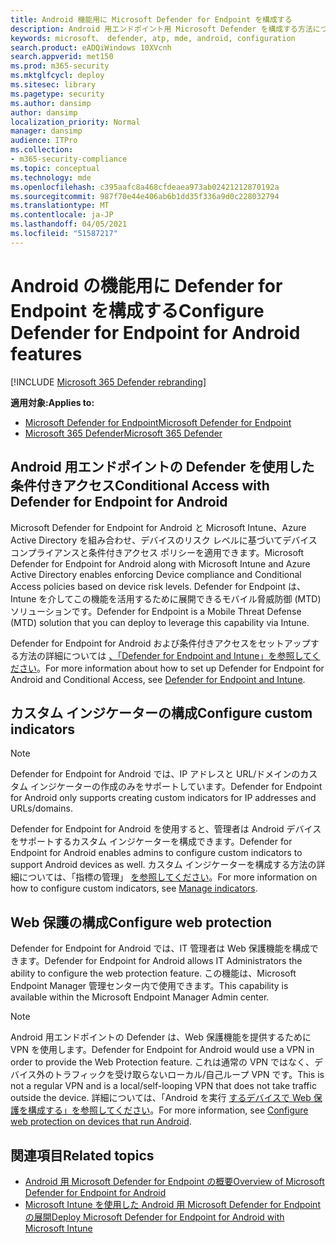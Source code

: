 ```yaml
---
title: Android 機能用に Microsoft Defender for Endpoint を構成する
description: Android 用エンドポイント用 Microsoft Defender を構成する方法について説明します。
keywords: microsoft、 defender, atp, mde, android, configuration
search.product: eADQiWindows 10XVcnh
search.appverid: met150
ms.prod: m365-security
ms.mktglfcycl: deploy
ms.sitesec: library
ms.pagetype: security
ms.author: dansimp
author: dansimp
localization_priority: Normal
manager: dansimp
audience: ITPro
ms.collection:
- m365-security-compliance
ms.topic: conceptual
ms.technology: mde
ms.openlocfilehash: c395aafc8a468cfdeaea973ab02421212870192a
ms.sourcegitcommit: 987f70e44e406ab6b1dd35f336a9d0c228032794
ms.translationtype: MT
ms.contentlocale: ja-JP
ms.lasthandoff: 04/05/2021
ms.locfileid: "51587217"
---
```

# <a name="configure-defender-for-endpoint-for-android-features"></a><span data-ttu-id="bcf63-104">Android の機能用に Defender for Endpoint を構成する</span><span class="sxs-lookup"><span data-stu-id="bcf63-104">Configure Defender for Endpoint for Android features</span></span>

[!INCLUDE [Microsoft 365 Defender rebranding](../../includes/microsoft-defender.md)]

<span data-ttu-id="bcf63-105">**適用対象:**</span><span class="sxs-lookup"><span data-stu-id="bcf63-105">**Applies to:**</span></span>
- [<span data-ttu-id="bcf63-106">Microsoft Defender for Endpoint</span><span class="sxs-lookup"><span data-stu-id="bcf63-106">Microsoft Defender for Endpoint</span></span>](https://go.microsoft.com/fwlink/p/?linkid=2154037)
- [<span data-ttu-id="bcf63-107">Microsoft 365 Defender</span><span class="sxs-lookup"><span data-stu-id="bcf63-107">Microsoft 365 Defender</span></span>](https://go.microsoft.com/fwlink/?linkid=2118804)

## <a name="conditional-access-with-defender-for-endpoint-for-android"></a><span data-ttu-id="bcf63-108">Android 用エンドポイントの Defender を使用した条件付きアクセス</span><span class="sxs-lookup"><span data-stu-id="bcf63-108">Conditional Access with Defender for Endpoint for Android</span></span>  
<span data-ttu-id="bcf63-109">Microsoft Defender for Endpoint for Android と Microsoft Intune、Azure Active Directory を組み合わせ、デバイスのリスク レベルに基づいてデバイスコンプライアンスと条件付きアクセス ポリシーを適用できます。</span><span class="sxs-lookup"><span data-stu-id="bcf63-109">Microsoft Defender for Endpoint for Android along with Microsoft Intune and Azure Active Directory enables enforcing Device compliance and Conditional Access policies based on device risk levels.</span></span> <span data-ttu-id="bcf63-110">Defender for Endpoint は、Intune を介してこの機能を活用するために展開できるモバイル脅威防御 (MTD) ソリューションです。</span><span class="sxs-lookup"><span data-stu-id="bcf63-110">Defender for Endpoint is a Mobile Threat Defense (MTD) solution that you can deploy to leverage this capability via Intune.</span></span>

<span data-ttu-id="bcf63-111">Defender for Endpoint for Android および条件付きアクセスをセットアップする方法の詳細については [、「Defender for Endpoint and Intune」を参照してください](https://docs.microsoft.com/mem/intune/protect/advanced-threat-protection)。</span><span class="sxs-lookup"><span data-stu-id="bcf63-111">For more information about how to set up Defender for Endpoint for Android and Conditional Access, see [Defender for Endpoint and Intune](https://docs.microsoft.com/mem/intune/protect/advanced-threat-protection).</span></span>

## <a name="configure-custom-indicators"></a><span data-ttu-id="bcf63-112">カスタム インジケーターの構成</span><span class="sxs-lookup"><span data-stu-id="bcf63-112">Configure custom indicators</span></span>  

> [!NOTE]
> <span data-ttu-id="bcf63-113">Defender for Endpoint for Android では、IP アドレスと URL/ドメインのカスタム インジケーターの作成のみをサポートしています。</span><span class="sxs-lookup"><span data-stu-id="bcf63-113">Defender for Endpoint for Android only supports creating custom indicators for IP addresses and URLs/domains.</span></span>

<span data-ttu-id="bcf63-114">Defender for Endpoint for Android を使用すると、管理者は Android デバイスをサポートするカスタム インジケーターを構成できます。</span><span class="sxs-lookup"><span data-stu-id="bcf63-114">Defender for Endpoint for Android enables admins to configure custom indicators to support Android devices as well.</span></span> <span data-ttu-id="bcf63-115">カスタム インジケーターを構成する方法の詳細については、「指標の管理」 [を参照してください](manage-indicators.md)。</span><span class="sxs-lookup"><span data-stu-id="bcf63-115">For more information on how to configure custom indicators, see [Manage indicators](manage-indicators.md).</span></span>

## <a name="configure-web-protection"></a><span data-ttu-id="bcf63-116">Web 保護の構成</span><span class="sxs-lookup"><span data-stu-id="bcf63-116">Configure web protection</span></span>
<span data-ttu-id="bcf63-117">Defender for Endpoint for Android では、IT 管理者は Web 保護機能を構成できます。</span><span class="sxs-lookup"><span data-stu-id="bcf63-117">Defender for Endpoint for Android allows IT Administrators the ability to configure the web protection feature.</span></span> <span data-ttu-id="bcf63-118">この機能は、Microsoft Endpoint Manager 管理センター内で使用できます。</span><span class="sxs-lookup"><span data-stu-id="bcf63-118">This capability is available within the Microsoft Endpoint Manager Admin center.</span></span>

> [!NOTE]
> <span data-ttu-id="bcf63-119">Android 用エンドポイントの Defender は、Web 保護機能を提供するために VPN を使用します。</span><span class="sxs-lookup"><span data-stu-id="bcf63-119">Defender for Endpoint for Android would use a VPN in order to provide the Web Protection feature.</span></span> <span data-ttu-id="bcf63-120">これは通常の VPN ではなく、デバイス外のトラフィックを受け取らないローカル/自己ループ VPN です。</span><span class="sxs-lookup"><span data-stu-id="bcf63-120">This is not a regular VPN and is a local/self-looping VPN that does not take traffic outside the device.</span></span> <span data-ttu-id="bcf63-121">詳細については、「Android を実行 [するデバイスで Web 保護を構成する」を参照してください](https://docs.microsoft.com/mem/intune/protect/advanced-threat-protection-manage-android)。</span><span class="sxs-lookup"><span data-stu-id="bcf63-121">For more information, see [Configure web protection on devices that run Android](https://docs.microsoft.com/mem/intune/protect/advanced-threat-protection-manage-android).</span></span>

## <a name="related-topics"></a><span data-ttu-id="bcf63-122">関連項目</span><span class="sxs-lookup"><span data-stu-id="bcf63-122">Related topics</span></span>
- [<span data-ttu-id="bcf63-123">Android 用 Microsoft Defender for Endpoint の概要</span><span class="sxs-lookup"><span data-stu-id="bcf63-123">Overview of Microsoft Defender for Endpoint for Android</span></span>](microsoft-defender-endpoint-android.md)
- [<span data-ttu-id="bcf63-124">Microsoft Intune を使用した Android 用 Microsoft Defender for Endpoint の展開</span><span class="sxs-lookup"><span data-stu-id="bcf63-124">Deploy Microsoft Defender for Endpoint for Android with Microsoft Intune</span></span>](android-intune.md)
